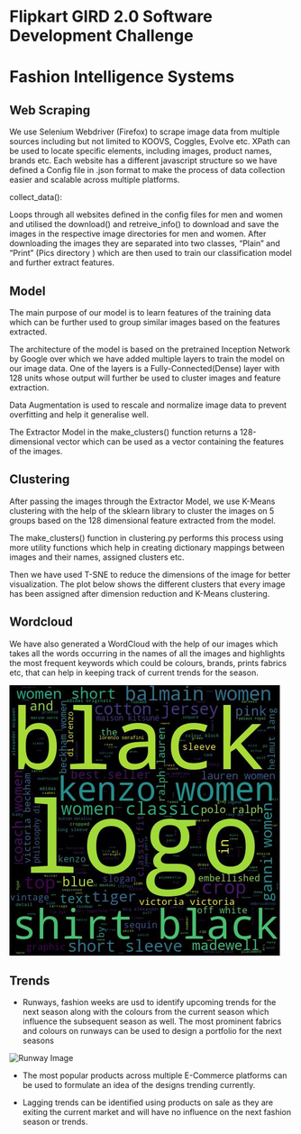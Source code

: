 # Flipkart GIRD 2.0 Software Development Challenge
# Fashion Intelligence Systems

## Web Scraping

We use Selenium Webdriver (Firefox) to scrape image data from multiple sources including but not limited to KOOVS, Coggles, Evolve etc.
XPath can be used to locate specific elements, including images, product names, brands etc. Each website has a different javascript structure so we have defined a Config file in .json format to make the process of data collection easier and scalable across multiple platforms.

collect_data():

  Loops through all websites defined in the config files for men and women and utilised the download() and retreive_info() to download and save the images in the respective image      directories for men and women.
 After downloading the images they are separated into two classes, “Plain” and “Print”    (Pics directory ) which are then used to train our classification model and further extract features.
 
 
 ## Model
 
The main purpose of our model is to learn features of the training data which can be further used to group similar images based on the features extracted.
 
The architecture of the model is based on the pretrained Inception Network by Google over which we have added multiple layers to train the model on our image data. One of the layers is a Fully-Connected(Dense) layer with 128 units whose output will further be used to cluster images and feature extraction.

Data Augmentation is used to rescale and normalize image data to prevent overfitting and help it generalise well.

The Extractor Model in the make_clusters() function returns a 128-dimensional vector which can be used as a vector containing the features of the images.

## Clustering

After passing the images through the Extractor Model, we use K-Means clustering with the help of the sklearn library to cluster the images on 5 groups based on the 128 dimensional feature extracted from the model.

The make_clusters() function in clustering.py performs this process using more utility functions which help in creating dictionary mappings between images and their names, assigned clusters etc. 

Then we have used T-SNE to reduce the dimensions of the image for better visualization. The plot below shows the different clusters that every image has been assigned after dimension reduction and K-Means clustering.


## Wordcloud

We have also generated a WordCloud with the help of our images which takes all the words occurring in the names of all the images and highlights the most frequent keywords which could be colours, brands, prints fabrics etc, that can help in keeping track of current trends for the season.

![Wordcloud Image](/Wordcloud-Women.jpg)


## Trends

* Runways, fashion weeks are usd to identify upcoming trends for the next season along with the colours  from the current season which influence the subsequent season as well. The most prominent fabrics and colours on runways can be used to design a portfolio for the next seasons

![Runway Image](https://fashionista.com/.image/t_share/MTY3MzA3NTExMzc5MDExNDA5/pfw-spring-2020-trends.png)


* The most popular products across multiple E-Commerce platforms can  be used to formulate an idea of the designs trending currently.

* Lagging trends can be identified using products on sale as they are exiting the current market and will have no influence on the next fashion season or trends.

